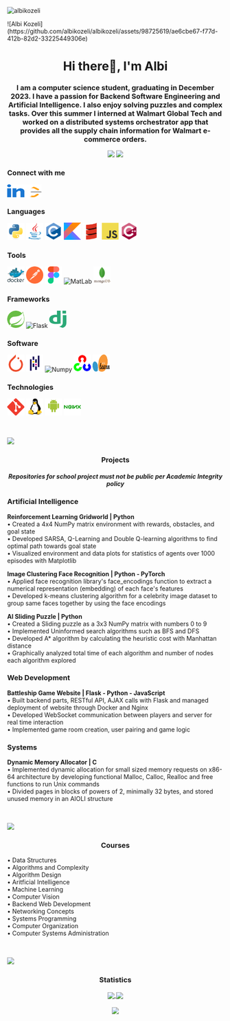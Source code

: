 <p align="left"> <img src="https://komarev.com/ghpvc/?username=albikozeli&label=Profile%20views&color=0e75b6&style=flat" alt="albikozeli" /> </p>
![Albi Kozeli](https://github.com/albikozeli/albikozeli/assets/98725619/ae6cbe67-f77d-412b-82d2-33225449306e)
<h1 align="center">Hi there👋, I'm Albi</h1>
<h3 align="center">I am a computer science student, graduating in December 2023. I have a passion for Backend Software Engineering and Artificial Intelligence. I also enjoy solving puzzles and complex tasks. Over this summer I interned at Walmart Global Tech and worked on a distributed systems orchestrator app that provides all the supply chain information for Walmart e-commerce orders. </h3>


<div align="center"> <a href="https://www.linkedin.com/in/kozeli" target="_blank"><img src="https://img.shields.io/badge/LinkedIn-0077B5?style=for-the-badge&logo=linkedin&logoColor=white" target="_blank"></a>
<a href="https://github.com/albikozeli" target="_blank"><img src="https://img.shields.io/badge/GitHub-100000?style=for-the-badge&logo=github&logoColor=white" target="_blank"></a>
</div><h3 align="left">Connect with me</h3>
<p align="left">
<a href="https://linkedin.com/in/kozeli" target="blank"><img align="center" src="https://raw.githubusercontent.com/teamedwardforever/Readme-Generator/71f25dd8b98329b168142a6b782a107b75eab178/svg/Social/linked-in-alt.svg" alt="kozeli" height="30" width="40" /></a><a href="https://www.leetcode.com/peaky-blinder" target="blank"><img align="center" src="https://raw.githubusercontent.com/teamedwardforever/Readme-Generator/71f25dd8b98329b168142a6b782a107b75eab178/svg/Social/leet-code.svg" alt="peaky-blinder" height="30" width="40" /></a></p>

<h3 align="left">Languages</h3>
<p align="left">
<img src="https://raw.githubusercontent.com/teamedwardforever/Readme-Generator/71f25dd8b98329b168142a6b782a107b75eab178/svg/Skills/Languages/python-original.svg" alt="Python" width="40" height="40"/>
<img src="https://raw.githubusercontent.com/teamedwardforever/Readme-Generator/71f25dd8b98329b168142a6b782a107b75eab178/svg/Skills/Languages/java-original.svg" alt="Java" width="40" height="40"/>
<img src="https://raw.githubusercontent.com/teamedwardforever/Readme-Generator/71f25dd8b98329b168142a6b782a107b75eab178/svg/Skills/Languages/c-original.svg" alt="C" width="40" height="40"/>
<img src="https://raw.githubusercontent.com/teamedwardforever/Readme-Generator/71f25dd8b98329b168142a6b782a107b75eab178/svg/Skills/Mobile/kotlinlang-icon.svg" alt="Kotlin" width="40" height="40"/>
<img src="https://raw.githubusercontent.com/teamedwardforever/Readme-Generator/71f25dd8b98329b168142a6b782a107b75eab178/svg/Skills/Languages/scala-original.svg" alt="Scala" width="40" height="40"/>
<img src="https://raw.githubusercontent.com/teamedwardforever/Readme-Generator/71f25dd8b98329b168142a6b782a107b75eab178/svg/Skills/Languages/javascript-original.svg" alt="Javascript" width="40" height="40"/>
<img src="https://raw.githubusercontent.com/teamedwardforever/Readme-Generator/71f25dd8b98329b168142a6b782a107b75eab178/svg/Skills/Languages/cplusplus-original.svg" alt="CPP" width="40" height="40"/>  
</p>

<h3 align="left">Tools</h3>
<p align="left">
<img src="https://raw.githubusercontent.com/teamedwardforever/Readme-Generator/71f25dd8b98329b168142a6b782a107b75eab178/svg/Skills/Devops/docker-original-wordmark.svg" alt="Docker" width="40" height="40"/>
<img src="https://raw.githubusercontent.com/teamedwardforever/Readme-Generator/71f25dd8b98329b168142a6b782a107b75eab178/svg/Skills/Software/getpostman-icon.svg" alt="Postman" width="40" height="40"/>
<img src="https://raw.githubusercontent.com/teamedwardforever/Readme-Generator/71f25dd8b98329b168142a6b782a107b75eab178/svg/Skills/Software/figma-icon.svg" alt="Figma" width="40" height="40"/>
<img src="https://dl.dropboxusercontent.com/s/6e7hk06wzjp3j52/Matlab_Logo.png" alt="MatLab" width="40" height="40"/>
<img src="https://raw.githubusercontent.com/teamedwardforever/Readme-Generator/71f25dd8b98329b168142a6b782a107b75eab178/svg/Skills/Database/mongodb-original-wordmark.svg" alt="Mongodb" width="40" height="40"/>
</p>

<h3 align="left">Frameworks</h3>
<p align="left">
<img src="https://raw.githubusercontent.com/teamedwardforever/Readme-Generator/71f25dd8b98329b168142a6b782a107b75eab178/svg/Skills/Backend/springio-icon.svg" alt="Spring" width="40" height="40"/>
<img src="https://github.com/albikozeli/albikozeli/assets/98725619/3dd28f22-e9ef-4990-909c-d5245ed5ed73" alt="Flask" width="40" height="40"/>
<img src="https://raw.githubusercontent.com/teamedwardforever/Readme-Generator/71f25dd8b98329b168142a6b782a107b75eab178/svg/Skills/Framework/django.svg" alt="Django" width="40" height="40"/>
</p>

<h3 align="left">Software</h3>
<p align="left">
<img src="https://raw.githubusercontent.com/teamedwardforever/Readme-Generator/71f25dd8b98329b168142a6b782a107b75eab178/svg/Skills/ML/pytorch-icon.svg" alt="Pytorch" width="40" height="40"/>
<img src="https://raw.githubusercontent.com/teamedwardforever/Readme-Generator/71f25dd8b98329b168142a6b782a107b75eab178/svg/Skills/ML/pandas-original.svg" alt="Pandas" width="40" height="40"/>
<img src="https://github.com/albikozeli/albikozeli/assets/98725619/3fc0f7bd-dd88-4b97-bc02-acf9dd6fec22" alt="Numpy" width="40" height="40"/>
<img src="https://raw.githubusercontent.com/teamedwardforever/Readme-Generator/71f25dd8b98329b168142a6b782a107b75eab178/svg/Skills/ML/opencv-icon.svg" alt="Opencv" width="40" height="40"/>
<img src="https://raw.githubusercontent.com/teamedwardforever/Readme-Generator/71f25dd8b98329b168142a6b782a107b75eab178/svg/Skills/ML/Scikit_learn_logo_small.svg" alt="Scikit" width="40" height="40"/>
</p>

<h3 align="left">Technologies</h3>
<p align="left">
<img src="https://raw.githubusercontent.com/teamedwardforever/Readme-Generator/71f25dd8b98329b168142a6b782a107b75eab178/svg/Skills/Other/git-scm-icon.svg" alt="Git" width="40" height="40"/>
<img src="https://raw.githubusercontent.com/teamedwardforever/Readme-Generator/71f25dd8b98329b168142a6b782a107b75eab178/svg/Skills/Other/linux-original.svg" alt="Linux" width="40" height="40"/>
<img src="https://raw.githubusercontent.com/teamedwardforever/Readme-Generator/71f25dd8b98329b168142a6b782a107b75eab178/svg/Skills/Mobile/android-original-wordmark.svg" alt="Android" width="40" height="40"/>
<img src="https://raw.githubusercontent.com/teamedwardforever/Readme-Generator/71f25dd8b98329b168142a6b782a107b75eab178/svg/Skills/Backend/nginx-original.svg" alt="Nginx" width="40" height="40"/>
</p>


<br><br>
<img src="https://user-images.githubusercontent.com/73097560/115834477-dbab4500-a447-11eb-908a-139a6edaec5c.gif"><h3 align="center">Projects</h3>
<h5 align="center">Repositories for school project must not be public per Academic Integrity policy</h5>
<h3 align="left">Artificial Intelligence</h3>
<p align="left">
<b>Reinforcement Learning Gridworld | Python </b> <br>
•	Created a 4x4 NumPy matrix environment with rewards, obstacles, and goal state <br>
•	Developed SARSA, Q-Learning and Double Q-learning algorithms to find optimal path towards goal state <br>
•	Visualized environment and data plots for statistics of agents over 1000 episodes with Matplotlib <br>

<b>Image Clustering Face Recognition | Python - PyTorch</b><br>
•	Applied face recognition library's face_encodings function to extract a numerical representation (embedding) of each face's features<br>
•	Developed k-means clustering algorithm for a celebrity image dataset to group same faces together by using the face encodings<br>

<b>AI Sliding Puzzle | Python</b><br>
•	Created a Sliding puzzle as a 3x3 NumPy matrix with numbers 0 to 9<br>
•	Implemented Uninformed search algorithms such as BFS and DFS <br>
• Developed A* algorithm by calculating the heuristic cost with Manhattan distance<br>
•	Graphically analyzed total time of each algorithm and number of nodes each algorithm explored<br>

</p>

<h3 align="left">Web Development</h3>
<p align=left>
<b>Battleship Game Website | Flask - Python - JavaScript</b><br>
•	Built backend parts, RESTful API, AJAX calls with Flask and managed deployment of website through Docker and Nginx<br>
•	Developed WebSocket communication between players and server for real time interaction<br>
•	Implemented game room creation, user pairing and game logic<br> 

</p>

<h3 align="left">Systems</h3>
<p align=left>
<b>Dynamic Memory Allocator | C </b><br>
•	Implemented dynamic allocation for small sized memory requests on x86-64 architecture by developing functional Malloc, Calloc, Realloc and free functions to run Unix commands<br>
•	Divided pages in blocks of powers of 2, minimally 32 bytes, and stored unused memory in an AIOLI structure<br>

</p>

<br><br>
<img src="https://user-images.githubusercontent.com/73097560/115834477-dbab4500-a447-11eb-908a-139a6edaec5c.gif"><h3 align="center">Courses</h3>
<p align=left>
•	Data Structures<br>
•	Algorithms and Complexity<br>
•	Algorithm Design<br>
•	Aritficial Intelligence<br>
•	Machine Learning<br>
•	Computer Vision<br>
•	Backend Web Development<br>
•	Networking Concepts<br>
•	Systems Programming<br>
•	Computer Organization<br>
•	Computer Systems Administration<br>

</p>

<br><br>
<img src="https://user-images.githubusercontent.com/73097560/115834477-dbab4500-a447-11eb-908a-139a6edaec5c.gif"><h3 align="center">Statistics</h3>
<div align="center">
<a href="https://github.com/albikozeli">
<img align="center" src="http://github-profile-summary-cards.vercel.app/api/cards/stats?username=albikozeli&theme=2077" height="180em" />
<img align="center" src="http://github-profile-summary-cards.vercel.app/api/cards/most-commit-language?username=albikozeli&theme=2077" height="180em" />
</div>
<br>
<div align="center">
<img align="center" src="http://github-profile-summary-cards.vercel.app/api/cards/profile-details?username=albikozeli&theme=2077" height="180em" />
</div>
